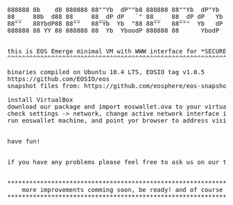<pre>
888888 8b    d8 888888 88""Yb  dP""b8 888888 88""Yb  dP"Yb  88        db    88b 88 8888b.  
88__   88b  d88 88__   88__dP dP   `" 88__   88__dP dP   Yb 88       dPYb   88Yb88  8I  Yb 
88""   88YbdP88 88""   88"Yb  Yb  "88 88""   88"""  Yb   dP 88  .o  dP__Yb  88 Y88  8I  dY 
888888 88 YY 88 888888 88  Yb  YboodP 888888 88      YbodP  88ood8 dP""""Yb 88  Y8 8888Y"  


this is EOS Emerge minimal VM with WWW interface for *SECURE* and *LOCAL* voting
^^^^^^^^^^^^^^^^^^^^^^^^^^^^^^^^^^^^^^^^^^^^^^^^^^^^^^^^^^^^^^^^^^^^^^^^^^^^^^^^

binaries compiled on Ubuntu 18.4 LTS, EOSIO tag v1.0.5
https://github.com/EOSIO/eos
snapshot files from: https://github.com/eosphere/eos-snapshot-files/tree/master/final

install VirtualBox 
download our package and import eoswallet.ova to your virtualbox
check settings -> network, change active network interface if needed, and leave  "bridged" config as is
run eoswallet machine, and point yor browser to address visible on screen after virtual machine started


have fun!


if you have any problems please feel free to ask us on our telegram channel https://t.me/eosemerge or by email: support@eosemerge.io


*******************************************************************************
    more improvements comming soon, be ready! and of course vote for us :)
*******************************************************************************

</pre>

